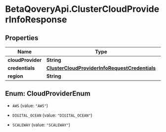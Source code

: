# BetaQoveryApi.ClusterCloudProviderInfoResponse

## Properties

Name | Type | Description | Notes
------------ | ------------- | ------------- | -------------
**cloudProvider** | **String** |  | [optional] 
**credentials** | [**ClusterCloudProviderInfoRequestCredentials**](ClusterCloudProviderInfoRequestCredentials.md) |  | [optional] 
**region** | **String** |  | [optional] 



## Enum: CloudProviderEnum


* `AWS` (value: `"AWS"`)

* `DIGITAL_OCEAN` (value: `"DIGITAL_OCEAN"`)

* `SCALEWAY` (value: `"SCALEWAY"`)




